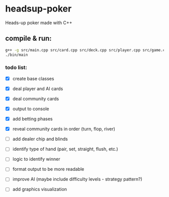 # headsup-poker
Heads-up poker made with C++

## compile & run:
```bash
g++ -g src/main.cpp src/card.cpp src/deck.cpp src/player.cpp src/game.cpp -o bin/main
./bin/main
```

### todo list:
- [x] create base classes 
- [x] deal player and AI cards
- [x] deal community cards
- [x] output to console
- [x] add betting phases
- [x] reveal community cards in order (turn, flop, river)
- [ ] add dealer chip and blinds
- [ ] identify type of hand (pair, set, straight, flush, etc.)
- [ ] logic to identify winner
- [ ] format output to be more readable
- [ ] improve AI (maybe include difficulty levels - strategy pattern?)
- [ ] add graphics visualization

